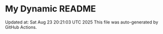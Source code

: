 # My Dynamic README
Updated at: Sat Aug 23 20:21:03 UTC 2025
This file was auto-generated by GitHub Actions.
